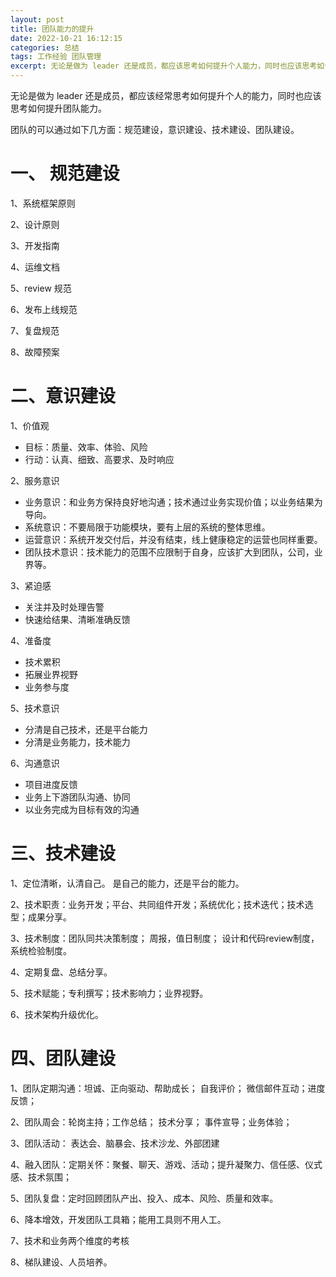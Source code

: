 ```yaml
---
layout: post
title: 团队能力的提升
date: 2022-10-21 16:12:15
categories: 总结  
tags: 工作经验 团队管理
excerpt: 无论是做为 leader 还是成员，都应该思考如何提升个人能力，同时也应该思考如何提升团队能力。
---
```


无论是做为 leader 还是成员，都应该经常思考如何提升个人的能力，同时也应该思考如何提升团队能力。

团队的可以通过如下几方面：规范建设，意识建设、技术建设、团队建设。

# 一、 规范建设

1、系统框架原则

2、设计原则

3、开发指南

4、运维文档

5、review 规范

6、发布上线规范

7、复盘规范

8、故障预案

# 二、意识建设

1、价值观

- 目标：质量、效率、体验、风险
- 行动：认真、细致、高要求、及时响应

2、服务意识

- 业务意识：和业务方保持良好地沟通；技术通过业务实现价值；以业务结果为导向。
- 系统意识：不要局限于功能模块，要有上层的系统的整体思维。
- 运营意识：系统开发交付后，并没有结束，线上健康稳定的运营也同样重要。
- 团队技术意识：技术能力的范围不应限制于自身，应该扩大到团队，公司，业界等。

3、紧迫感

- 关注并及时处理告警
- 快速给结果、清晰准确反馈

4、准备度

- 技术累积
- 拓展业界视野
- 业务参与度

5、技术意识

- 分清是自己技术，还是平台能力
- 分清是业务能力，技术能力

6、沟通意识

- 项目进度反馈
- 业务上下游团队沟通、协同
- 以业务完成为目标有效的沟通
   
# 三、技术建设

1、定位清晰，认清自己。 是自己的能力，还是平台的能力。

2、技术职责：业务开发；平台、共同组件开发；系统优化；技术迭代；技术选型；成果分享。

3、技术制度：团队同共决策制度； 周报，值日制度； 设计和代码review制度，系统检验制度。

4、定期复盘、总结分享。

5、技术赋能；专利撰写；技术影响力；业界视野。

6、技术架构升级优化。

# 四、团队建设


1、团队定期沟通：坦诚、正向驱动、帮助成长； 自我评价； 微信邮件互动；进度反馈； 

2、团队周会：轮岗主持；工作总结；  技术分享； 事件宣导；业务体验； 

3、团队活动： 表达会、脑暴会、技术沙龙、外部团建

4、融入团队：定期关怀：聚餐、聊天、游戏、活动；提升凝聚力、信任感、仪式感、技术氛围；

5、团队复盘：定时回顾团队产出、投入、成本、风险、质量和效率。

6、降本增效，开发团队工具箱；能用工具则不用人工。

7、技术和业务两个维度的考核

8、梯队建设、人员培养。



